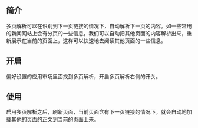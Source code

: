 简介
--

多页解析可以在识别到下一页链接的情况下，自动解析下一页的内容。如一些常用的新闻网站上会有分页的一些信息，我们可以自动把其他页面的内容解析出来，重新展示在当前的页面上，这样可以快速地去阅读其他页面的一些信息。

开启
--

偏好设置的应用市场里面找到多页解析，开启多页解析右侧的开关。

使用
--

启用多页解析之后，刷新页面，当前页面含有下一页链接的情况下，就会自动地加载其他的页面的正文到当前的页面上来。